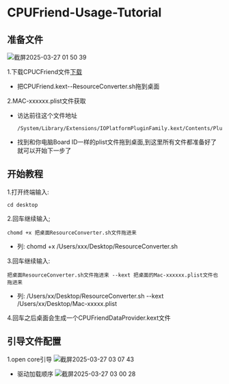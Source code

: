 # CPUFriend-Usage-Tutorial
## 准备文件
![截屏2025-03-27 01 50 39](https://github.com/user-attachments/assets/8acff8ca-8129-4f32-ae29-0d68a3600c28)

1.下载CPUCFriend文件[下载](https://github.com/acidanthera/CPUFriend)
- 把CPUFriend.kext--ResourceConverter.sh拖到桌面

2.MAC-xxxxxx.plist文件获取
- 访达前往这个文件地址

  ```
  /System/Library/Extensions/IOPlatformPluginFamily.kext/Contents/PlugIns/X86PlatformPlugin.kext/Contents/Resources/
  ```
- 找到和你电脑Board ID一样的plist文件拖到桌面,到这里所有文件都准备好了就可以开始下一步了

## 开始教程
1.打开终端输入:
```
cd desktop
```
2.回车继续输入;
```
chomd +x 把桌面ResourceConverter.sh文件拖进来
```
- 列: chomd +x /Users/xxx/Desktop/ResourceConverter.sh

3.回车继续输入:
```
把桌面ResourceConverter.sh文件拖进来 --kext 把桌面的Mac-xxxxxx.plist文件也拖进来
```
- 列: /Users/xx/Desktop/ResourceConverter.sh --kext /Users/xx/Desktop/Mac-xxxxx.plist

4.回车之后桌面会生成一个CPUFriendDataProvider.kext文件
  
## 引导文件配置
1.open core引导
![截屏2025-03-27 03 07 43](https://github.com/user-attachments/assets/165f7268-f1f6-44d0-9eec-767038db1fe9)

- 驱动加载顺序
![截屏2025-03-27 03 00 28](https://github.com/user-attachments/assets/df7f8473-3487-4c9e-ae3a-f05ba6e73780)

